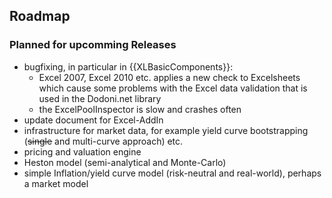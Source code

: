 ## Roadmap


### Planned for upcomming Releases
* bugfixing, in particular in {{XLBasicComponents}}: 
	* Excel 2007, Excel 2010 etc. applies a new check to Excelsheets which cause some problems with the Excel data validation that is used in the Dodoni.net library
	* the ExcelPoolInspector is slow and crashes often
* update document for Excel-AddIn
* infrastructure for market data, for example yield curve bootstrapping (~~single~~ and multi-curve approach) etc.
* pricing and valuation engine
* Heston model (semi-analytical and Monte-Carlo)
* simple Inflation/yield curve model (risk-neutral and real-world), perhaps a market model